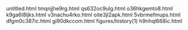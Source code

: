 untitled.html
tmqnjjhe9rg.html
qs632oc9ulg.html
o36hkgemto8.html
k9ga6l8ljks.html
v3nachu4rko.html
oite3jl2apk.html
5vbrmefmups.html
dfgm0c387ic.html
gi90dkccom.html
figures/history(1)
h9nhql668ic.html